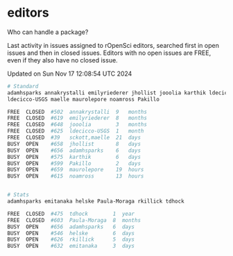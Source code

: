 # editors

Who can handle a package?

Last activity in issues assigned to rOpenSci editors, searched first in open
issues and then in closed issues. Editors with no open issues are FREE, even if
they also have no closed issue.


Updated on Sun Nov 17 12:08:54 UTC 2024

```bash
# Standard
adamhsparks annakrystalli emilyriederer jhollist jooolia karthik ldecicco
ldecicco-USGS maelle maurolepore noamross Pakillo

FREE  CLOSED  #502  annakrystalli  9   months
FREE  CLOSED  #619  emilyriederer  8   months
FREE  CLOSED  #648  jooolia        3   months
FREE  CLOSED  #625  ldecicco-USGS  1   month
FREE  CLOSED  #39   sckott,maelle  21  days
BUSY  OPEN    #658  jhollist       8   days
BUSY  OPEN    #656  adamhsparks    6   days
BUSY  OPEN    #575  karthik        6   days
BUSY  OPEN    #599  Pakillo        2   days
BUSY  OPEN    #659  maurolepore    19  hours
BUSY  OPEN    #615  noamross       13  hours


# Stats
adamhsparks emitanaka helske Paula-Moraga rkillick tdhock

FREE  CLOSED  #475  tdhock        1  year
FREE  CLOSED  #603  Paula-Moraga  8  months
BUSY  OPEN    #656  adamhsparks   6  days
BUSY  OPEN    #546  helske        6  days
BUSY  OPEN    #626  rkillick      5  days
BUSY  OPEN    #632  emitanaka     3  days
```
